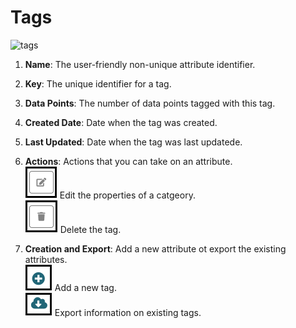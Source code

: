 # Tags

![tags](../assets/images/tags.png "tags")


1. **Name**: The user-friendly non-unique attribute identifier.
2. **Key**: The unique identifier for a tag.
3. **Data Points**: The number of data points tagged with this tag.
4. **Created Date**: Date when the tag was created.
5. **Last Updated**: Date when the tag was last updatede.
6. **Actions**: Actions that you can take on an attribute. <br/>
    ![edit](../assets/images/edit.png "Edit") Edit the properties of a catgeory.<br/>
    ![delete](../assets/images/delete.png "Delete") Delete the tag.

7. **Creation and Export**: Add a new attribute ot export the existing attributes.<br/>
    ![Add](../assets/images/add.png "Add") Add a new tag.<br/>
    ![export](../assets/images/export.png "Export") Export information on existing tags.
